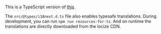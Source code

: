 This is a TypeScript version of [this](https://github.com/locize/react-i18next-example-app).

The `src/@types/i18next.d.ts` file also enables typesafe translations.
During development, you can run `npm run resources-for-ts`. And on runtime the translations are directly downloaded from the locize CDN.
